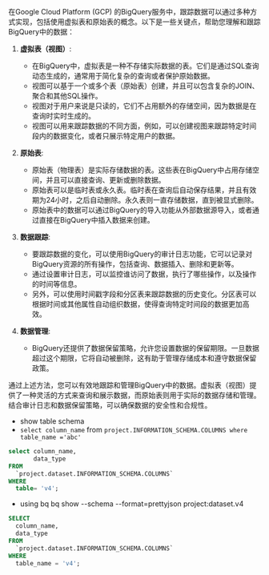 在Google Cloud Platform (GCP) 的BigQuery服务中，跟踪数据可以通过多种方式实现，包括使用虚拟表和原始表的概念。以下是一些关键点，帮助您理解和跟踪BigQuery中的数据：

1. **虚拟表（视图）**:
   - 在BigQuery中，虚拟表是一种不存储实际数据的表。它们是通过SQL查询动态生成的，通常用于简化复杂的查询或者保护原始数据。
   - 视图可以基于一个或多个表（原始表）创建，并且可以包含复杂的JOIN、聚合和其他SQL操作。
   - 视图对于用户来说是只读的，它们不占用额外的存储空间，因为数据是在查询时实时生成的。
   - 视图可以用来跟踪数据的不同方面，例如，可以创建视图来跟踪特定时间段内的数据变化，或者只展示特定用户的数据。

2. **原始表**:
   - 原始表（物理表）是实际存储数据的表。这些表在BigQuery中占用存储空间，并且可以直接查询、更新或删除数据。
   - 原始表可以是临时表或永久表。临时表在查询后自动保存结果，并且有效期为24小时，之后自动删除。永久表则一直存储数据，直到被显式删除。
   - 原始表中的数据可以通过BigQuery的导入功能从外部数据源导入，或者通过直接在BigQuery中插入数据来创建。

3. **数据跟踪**:
   - 要跟踪数据的变化，可以使用BigQuery的审计日志功能，它可以记录对BigQuery资源的所有操作，包括查询、数据插入、删除和更新等。
   - 通过设置审计日志，可以监控谁访问了数据，执行了哪些操作，以及操作的时间等信息。
   - 另外，可以使用时间戳字段和分区表来跟踪数据的历史变化。分区表可以根据时间或其他属性自动组织数据，使得查询特定时间段的数据更加高效。

4. **数据管理**:
   - BigQuery还提供了数据保留策略，允许您设置数据的保留期限。一旦数据超过这个期限，它将自动被删除，这有助于管理存储成本和遵守数据保留政策。

通过上述方法，您可以有效地跟踪和管理BigQuery中的数据。虚拟表（视图）提供了一种灵活的方式来查询和展示数据，而原始表则用于实际的数据存储和管理。结合审计日志和数据保留策略，可以确保数据的安全性和合规性。

- show table schema
- `select column_name` from `project.INFORMATION_SCHEMA.COLUMNS where table_name ='abc'`

```sql
select column_name,
       data_type
FROM
  `project.dataset.INFORMATION_SCHEMA.COLUMNS`
WHERE
  table= 'v4';
```
- using bq
bq show --schema --format=prettyjson project:dataset.v4


```sql
SELECT
  column_name,
  data_type
FROM
  `project.dataset.INFORMATION_SCHEMA.COLUMNS`
WHERE
  table_name = 'v4';
```
